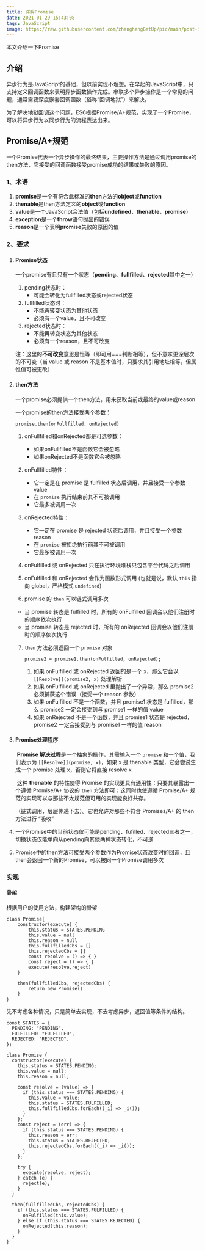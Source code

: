 ```yaml
---
title: 详解Promise
date: 2021-01-29 15:43:08
tags: JavaScript
image: https://raw.githubusercontent.com/zhanghengGetUp/pic/main/post-image1.jpg
---
```


本文介绍一下Promise

<!-- more -->

## 介绍

​		异步行为是JavaScript的基础，但以前实现不理想。在早起的JavaScript中，只支持定义回调函数来表明异步函数操作完成。串联多个异步操作是一个常见的问题，通常需要深度嵌套回调函数（俗称“回调地狱”）来解决。

​		为了解决地狱回调这个问题，ES6根据Promise/A+规范，实现了一个Promise，可以将异步行为以同步行为的流程表达出来。

## Promise/A+规范

​		一个Promise代表一个异步操作的最终结果，主要操作方法是通过调用promise的then方法，它接受的回调函数接受promise成功的结果或失败的原因。

### 1、术语

1. **promise**是一个有符合此标准的**then**方法的**object**或**function**
2. **thenable**是then方法定义的**object**或**function**
3. **value**是一个JavaScript合法值（包括**undefined**，**thenable**，**promise**）
4. **exception**是一个**throw**语句抛出的错误
5. **reason**是一个表明**promise**失败的原因的值

### 2、要求

1. #### Promise状态

   一个promise有且只有一个状态（**pending**、**fullfilled**、**rejected**其中之一）

   1. pending状态时：
      - 可能会转化为fullfilled状态或rejected状态
   2. fullfilled状态时：
      - 不能再转变状态为其他状态
      - 必须有一个value，且不可改变
   3. rejected状态时：
      - 不能再转变状态为其他状态
      - 必须有一个reason，且不可改变

   注：这里的**不可改变**意思是恒等（即可用===判断相等），但不意味更深层次的不可变（当 value 或 reason 不是基本值时，只要求其引用地址相等，但属性值可被更改）

2. #### then方法

   一个promise必须提供一个then方法，用来获取当前或最终的value或reason

   一个promise的then方法接受两个参数：

   `promise.then(onFullfilled, onRejected)`

   1. onFullfilled和onRejected都是可选参数：

      - 如果onFullfilled不是函数它会被忽略
      - 如果onRejected不是函数它会被忽略

   2. onFullfilled特性：

      - 它一定是在 promise 是 fulfilled 状态后调用，并且接受一个参数 value
      - 在 `promise` 执行结束前其不可被调用
      - 它最多被调用一次

   3. onRejected特性：

      - 它一定在 promise 是 rejected 状态后调用，并且接受一个参数 reason
      - 在 `promise` 被拒绝执行前其不可被调用
      - 它最多被调用一次

   4. onFulfilled 或 onRejected 只在执行环境堆栈只包含平台代码之后调用

   5. onFulfilled 和 onRejected 会作为函数形式调用 (也就是说，默认 `this` 指向 global，严格模式 `undefined`)

   6.  promise 的 `then` 可以链式调用多次

      - 当 promise 转态是 fulfilled 时，所有的 onFulfilled 回调会以他们注册时的顺序依次执行
      - 当 promise 转态是 rejected 时，所有的 onRejected 回调会以他们注册时的顺序依次执行

   7. `then` 方法必须返回一个 `promise` 对象

      `promise2 = promise1.then(onFulfilled, onRejected); `

      1. 如果 onFulfilled 或 onRejected 返回的是一个 x，那么它会以`[[Resolve]](promise2, x)` 处理解析
      2. 如果 onFulfilled 或 onRejected 里抛出了一个异常，那么 promise2 必须捕获这个错误（接受一个 reason 参数）
      3. 如果 onFulfilled 不是一个函数，并且 promise1 状态是 fulfilled，那么 promise2 一定会接受到与 promse1 一样的值 value
      4. 如果 onRejected 不是一个函数，并且 promise1 状态是 rejected，promise2 一定会接受到与 promise1 一样的值 reason

3. #### Promise处理程序

   ​	**Promise 解决过程**是一个抽象的操作，其需输入一个 `promise` 和一个值，我们表示为 `[[Resolve]](promise, x)`，如果 x 是 thenable 类型，它会尝试生成一个 promise 处理 x，否则它将直接 resolve x

   ​	这种 **thenable** 的特性使得 Promise 的实现更具有通用性：只要其暴露出一个遵循 Promise/A+ 协议的 `then` 方法即可；这同时也使遵循 Promise/A+ 规范的实现可以与那些不太规范但可用的实现能良好共存。

   （链式调用，层层传递下去）。它也允许对那些不符合 Promises/A+ 的 then 方法进行 “吸收”







1. 一个Promise中的当前状态仅可能是pending、fufilled、rejected三者之一，切换状态仅能单向从pending向其他两种状态转化，不可逆
2. Promise中的then方法可接受两个参数作为Promise状态改变时的回调，且then会返回一个新的Promise，可以被同一个Promise调用多次



### 实现

#### 骨架

根据用户的使用方法，构建架构的骨架

```
class Promise{
    constructor(execute) {
        this.status = STATES.PENDING
        this.value = null
        this.reason = null
        this.fullfilledCbs = []
        this.rejectedCbs = []
        const resolve = () => { }
        const reject = () => { }
        execute(resolve,reject)
    }

    then(fullfilledCbs, rejectedCbs) { 
        return new Promise()
    }
}
```

先不考虑各种情况，只是简单去实现，不去考虑异步，返回值等条件的结构。

```
const STATES = {
  PENDING: "PENDING",
  FULFILLED: "FULFILLED",
  REJECTED: "REJECTED",
};

class Promise {
  constructor(execute) {
    this.status = STATES.PENDING;
    this.value = null;
    this.reason = null;

    const resolve = (value) => {
      if (this.status === STATES.PENDING) {
        this.value = value;
        this.status = STATES.FULFILLED;
        this.fullfilledCbs.forEach((_i) => _i());
      }
    };
    const reject = (err) => {
      if (this.status === STATES.PENDING) {
        this.reason = err;
        this.status = STATES.REJECTED;
        this.rejectedCbs.forEach((_i) => _i());
      }
    };

    try {
      execute(resolve, reject);
    } catch (e) {
      reject(e);
    }
  }

  then(fullfilledCbs, rejectedCbs) {
    if (this.status === STATES.FULFILLED) {
      onFulfilled(this.value);
    } else if (this.status === STATES.REJECTED) {
      onRejected(this.reason);
    }
  }
}
```

